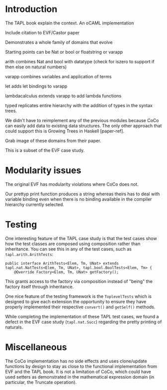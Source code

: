 # Introduction

The TAPL book explain the context. An oCAML implementation

Include citation to EVF/Castor paper

Demonstrates a whole family of domains that evolve

Starting points can be Nat or bool or floatstring or varapp

arith combines Nat and bool with datatype (check for iszero to support if then else on natural numbers)

varapp combines variables and application of terms 

let adds let bindings to varapp

lambdacalculus extends varapp to add lambda functions

typed replicates entire hierarchy with the addition of types in the syntax trees.

We didn't have to reimplement any of the previous modules because CoCo can easily 
add data to existing data structures. The only other approach that could support
this is Growing Trees in Haskell [paper-ref]. 

Grab image of these domains from their paper.

This is a subset of the EVF case study.

# Modularity issues

The original EVF has modularity violations where  CoCo does not.

Our prettyp print function produces a string whereas theirs has to deal with 
variable binding even when there is no binding available in the compiler hierarchy
currently selected.

# Testing

One interesting feature of the TAPL case study is that the test cases show how
the test classes are composed using composition rather than inheritance. You can
see this in any of the test cases, such as `tapl.arith.ArithTests`:

```
public interface ArithTests<Elem, Tm, UNat> extends tapl.nat.NatTests<Elem, Tm, UNat>, tapl.bool.BoolTests<Elem, Tm> {
    @Override Factory<Elem, Tm, UNat> getFactory();
```

This grants access to the factory via composition instead of "being" the factory itself
through inheritance.

One nice feature of the testing framework is the `ToplevelTests` which is designed to
give each extension the opportunity to ensure they have properly implemented their
respective `convert()` and `getSelf()` methods.

While completing the implementation of these TAPL test cases, we found a defect 
in the EVF case study (`tapl.nat.Succ`) regarding the pretty printing of naturals.

# Miscellaneous

The CoCo implementation has no side effects and uses clone/update functions by design
to stay as close to the functional implementation from EVF and the TAPL book. It is 
not a limitation of CoCo, which could have used setters as demonstrated in the 
mathematical expression domain (in particular, the Truncate operation).
